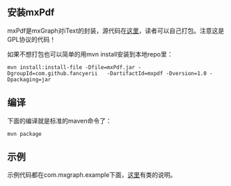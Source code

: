 ## 安装mxPdf

mxPdf是mxGraph对iText的封装，源代码在[这里](https://github.com/jgraph/mxPDF)，读者可以自己打包。注意这是GPL协议的代码！

如果不想打包也可以简单的用mvn install安装到本地repo里：
```
mvn install:install-file -Dfile=mxPdf.jar -DgroupId=com.github.fancyerii   -DartifactId=mxpdf -Dversion=1.0 -Dpackaging=jar
```

## 编译

下面的编译就是标准的maven命令了：
```
mvn package
```

## 示例

示例代码都在com.mxgraph.example下面，[这里](https://jgraph.github.io/mxgraph/java/index.html)有类的说明。
